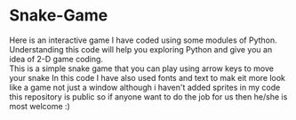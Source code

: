 # Snake-Game
Here is an interactive game I have coded using some modules of Python. Understanding this code will help you exploring Python and give you an idea of 2-D game coding.  
This is a simple snake game that you can play using arrow keys to move your snake
In this code I have also used fonts and text to mak eit more look like a game not just a window although i haven't added sprites in my code this repository is public so if anyone want to do the job for us then he/she is most welcome :)
